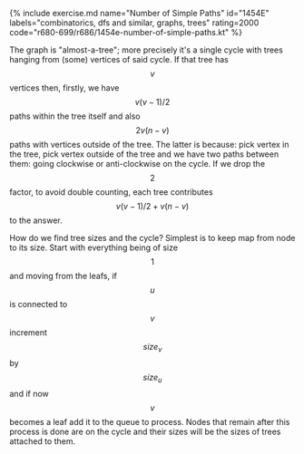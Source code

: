{% include exercise.md name="Number of Simple Paths" id="1454E" labels="combinatorics, dfs and similar, graphs, trees" rating=2000 code="r680-699/r686/1454e-number-of-simple-paths.kt" %}

The graph is "almost-a-tree"; more precisely it's a single cycle with trees hanging from (some) vertices of said cycle.  If that tree has $$v$$ vertices then, firstly, we have $$v(v-1)/2$$ paths within the tree itself and also $$2v(n-v)$$ paths with vertices outside of the tree. The latter is because: pick vertex in the tree, pick vertex outside of the tree and we have two paths between them: going clockwise or anti-clockwise on the cycle.  If we drop the $$2$$ factor, to avoid double counting, each tree contributes $$v(v-1)/2 + v(n-v)$$ to the answer.

How do we find tree sizes and the cycle?  Simplest is to keep map from node to its size.  Start with everything being of size $$1$$ and moving from the leafs, if $$u$$ is connected to $$v$$ increment $$size_v$$ by $$size_u$$ and if now $$v$$ becomes a leaf add it to the queue to process.  Nodes that remain after this process is done are on the cycle and their sizes will be the sizes of trees attached to them.
